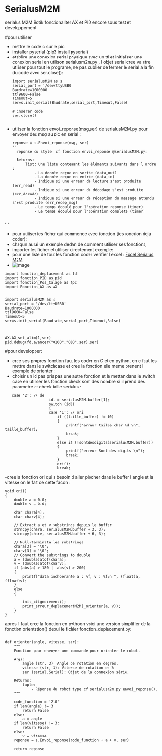 # SerialusM2M

serialus M2M Botik fonctionaliter AX et PID encore sous test et developpement 

#pour utiliser 
- mettre le code c sur le pic
- installer pyserial (pip3 install pyserial)
- etablire une conexion serial physique avec un ttl et initialiser une conexion serial en utilison serialusm2m.py , l objet serial cree va etre utiliser pour tout le programe, ne pas oublier de fermer le serial a la fin du code avec ser.close():
  ```
  import serialusM2M as s
  serial_port = '/dev/ttyUSB0'
  Baudrate=1000000    
  ttl9600=False
  Timeout=5
  ser=s.init_serial(Baudrate,serial_port,Timeout,False)

  # inserer code
  ser.close()

  
  ```
- utiliser la fonction envoi_reponse(msg,ser) de serialusM2M.py pour envoyer des msg au pic en serial :
  ```
  reponse = s.Envoi_reponse(msg, ser)
  '''
    reponse du style  cf fonction envoi_reponse @serialusM2M.py:

    Returns:
        list: Une liste contenant les éléments suivants dans l'ordre :
            - La donnée reçue en sortie (data_out)
            - La donnée reçue en entrée (data_in)
            - Indique si une erreur de lecture s'est produite (err_read)
            - Indique si une erreur de décodage s'est produite (err_decode)
            - Indique si une erreur de réception du message attendu s'est produite (err_recep_msg)
            - Le temps écoulé pour l'opération reponse (timer)
            - Le temps écoulé pour l'opération complete (timer)
    
'''
  
- pour utiliser les ficher qui commence avec fonction (les fonction deja coder):
-  chaqun aurai un exemple dedan de comment utiliser ses fonctions,
-  importer les ficher et utiliser directement exemple:
-  pour une liste de tout les fonction coder verifier l excel :  [Excel Serialus M2M](https://esmefr-my.sharepoint.com/:x:/g/personal/antoine_jreissati_esme_fr/ERTKWq9vIw1HvLDK_HuzZbMBeyH93Q8PnuKP7CFvykoTIQ?e=ufe7K2  'View only') 
-  ![image](https://github.com/AntoineJreissati/SerialusM2M/assets/103125833/e8fa5ae4-c689-40b6-9810-a1050ea7036d)
```
import fonction_deplacement as fd
import fonction_PID as pid
import fonction_Pos_Calage as fpc
import Fonction_AX as AX


import serialusM2M as s
serial_port = '/dev/ttyUSB0'
Baudrate=1000000    
ttl9600=False
Timeout=5
ser=s.init_serial(Baudrate,serial_port,Timeout,False)



AX.AX_set_alim(1,ser)
pid.debug(fd.avancer("0100","010",ser),ser)

```
#pour developper: 

- cree ses propres fonction faut les coder en C et en python, en c faut les mettre dans le switchcase et cree la fonction elle meme prenent l exemple de orienter :
- choisir un id pas pris pas une autre fonction et le mettan dans le switch case en utiliser les fonction check sont des nombre si il prend des parametre et check taille serialus  :
```
   case '2': // de
                    id1 = serialusM2M.buffer[1];
                    switch (id1)
                    {
                    case '1': // ori
                        if ((taille_buffer) != 10)
                        {
                            printf("erreur taille char %d \n", taille_buffer);
                            break;
                        }
                        else if (!sontdesdigits(serialusM2M.buffer))
                        {
                            printf("erreur Sont des digits \n");
                            break;
                        }
                        ori();
                        break;
  ```
-cree la fonction ori qui a besoin d aller piocher dans le buffer l angle et la vitesse on le fait ce cette facon : 
```
void ori()
{
    double a = 0.0;
    double v = 0.0;

    char chara[4];
    char charv[4];

    // Extract a et v substrings depuis le buffer
    strncpy(chara, serialusM2M.buffer + 3, 3);
    strncpy(charv, serialusM2M.buffer + 6, 3);

    // Null-terminate les substrings
    chara[3] = '\0';
    charv[3] = '\0';
    // Convert the substrings to double
    a = (double)atof(chara);
    v = (double)atof(charv);
    if (abs(a) > 180 || abs(v) > 200)
    {
        printf("data inchoerante a : %f, v : %f\n ", (float)a, (float)v);
    }
    else
    {

        init_clignotement();
        print_erreur_deplacementM2M(_orienter(a, v));
    }
}
```

apres il faut cree la fonction en pythoon voici une version simplifier de la fonction orientation() depui le fichier fonction_deplacement.py:
```

def orienter(angle, vitesse, ser):
    """
    Fonction pour envoyer une commande pour orienter le robot.

    Args:
        angle (str, 3): Angle de rotation en degrés.
        vitesse (str, 3): Vitesse de rotation en %
        ser (serial.Serial): Objet de la connexion série.

    Returns:
        tuple:
            - Réponse du robot type cf serialusm2m.py envoi_reponse().
    """
  
    code_function = '210'
    if len(angle) != 3:
        return False
    else:
        a = angle
    if len(vitesse) != 3:
        return False
    else:
        v = vitesse
    reponse = s.Envoi_reponse(code_function + a + v, ser)
  
    return reponse
```






  
